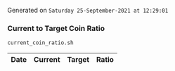 Generated on `Saturday 25-September-2021 at 12:29:01`

### Current to Target Coin Ratio
`current_coin_ratio.sh`

Date|Current|Target|Ratio
---|---|---|---
